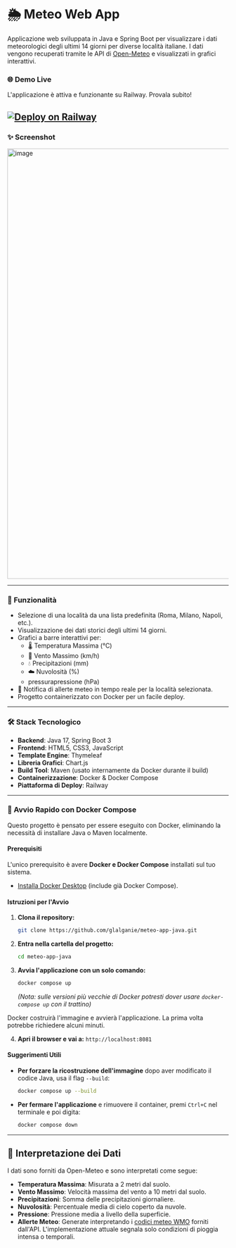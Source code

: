 # 🌦️ Meteo Web App



Applicazione web sviluppata in Java e Spring Boot per visualizzare i dati meteorologici degli ultimi 14 giorni per diverse località italiane. I dati vengono recuperati tramite le API di [Open-Meteo](https://open-meteo.com/) e visualizzati in grafici interattivi.

### 🌐 Demo Live

 L'applicazione è attiva e funzionante su Railway. Provala subito!


[![Deploy on Railway](https://railway.app/button.svg)](http://metro.proxy.rlwy.net:28101/)
---

### ✨ Screenshot


 <img width="1171" height="977" alt="image" src="https://github.com/user-attachments/assets/339e6fa7-1851-4274-ba70-46bc84cc26c2" />

---

### 🚀 Funzionalità

-   Selezione di una località da una lista predefinita (Roma, Milano, Napoli, etc.).
-   Visualizzazione dei dati storici degli ultimi 14 giorni.
-   Grafici a barre interattivi per:
    -   🌡️ Temperatura Massima (°C)
    -   💨 Vento Massimo (km/h)
    -   💧 Precipitazioni (mm)
    -   ☁️ Nuvolosità (%)
    -    pressurapressione (hPa)
-   🔔 Notifica di allerte meteo in tempo reale per la località selezionata.
-   Progetto containerizzato con Docker per un facile deploy.

---

### 🛠️ Stack Tecnologico

-   **Backend**: Java 17, Spring Boot 3
-   **Frontend**: HTML5, CSS3, JavaScript
-   **Template Engine**: Thymeleaf
-   **Libreria Grafici**: Chart.js
-   **Build Tool**: Maven (usato internamente da Docker durante il build)
-   **Containerizzazione**: Docker & Docker Compose
-   **Piattaforma di Deploy**: Railway
---

### 🚀 Avvio Rapido con Docker Compose

Questo progetto è pensato per essere eseguito con Docker, eliminando la necessità di installare Java o Maven localmente.

#### Prerequisiti

L'unico prerequisito è avere **Docker e Docker Compose** installati sul tuo sistema.
*   [Installa Docker Desktop](https://www.docker.com/products/docker-desktop/) (include già Docker Compose).

#### Istruzioni per l'Avvio

1.  **Clona il repository:**
    ```bash
    git clone https://github.com/glalganie/meteo-app-java.git
    ```

2.  **Entra nella cartella del progetto:**
    ```bash
    cd meteo-app-java
    ```

3.  **Avvia l'applicazione con un solo comando:**
    ```bash
    docker compose up
    ```
    *(Nota: sulle versioni più vecchie di Docker potresti dover usare `docker-compose up` con il trattino)*

Docker costruirà l'immagine e avvierà l'applicazione. La prima volta potrebbe richiedere alcuni minuti.

4.  **Apri il browser e vai a:**
    `http://localhost:8081`

#### Suggerimenti Utili

*   **Per forzare la ricostruzione dell'immagine** dopo aver modificato il codice Java, usa il flag `--build`:
    ```bash
    docker compose up --build
    ```
*   **Per fermare l'applicazione** e rimuovere il container, premi `Ctrl+C` nel terminale e poi digita:
    ```bash
    docker compose down
    ```

---



## 📖 Interpretazione dei Dati

I dati sono forniti da Open-Meteo e sono interpretati come segue:

-   **Temperatura Massima**: Misurata a 2 metri dal suolo.
-   **Vento Massimo**: Velocità massima del vento a 10 metri dal suolo.
-   **Precipitazioni**: Somma delle precipitazioni giornaliere.
-   **Nuvolosità**: Percentuale media di cielo coperto da nuvole.
-   **Pressione**: Pressione media a livello della superficie.
-   **Allerte Meteo**: Generate interpretando i [codici meteo WMO](https://www.datameteo.com/meteo/dati_meteo_attuali.html) forniti dall'API. L'implementazione attuale segnala solo condizioni di pioggia intensa o temporali.
